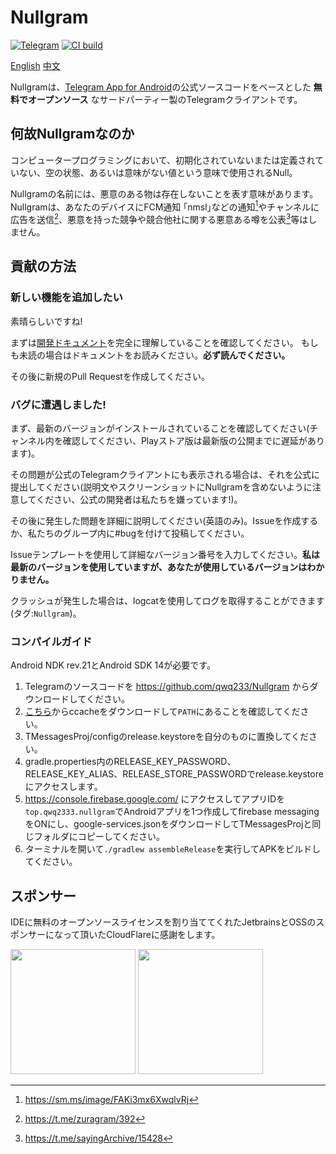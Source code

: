 # Nullgram

[![Telegram](https://img.shields.io/static/v1?label=Telegram&message=@KaguramOfficial&color=0088cc)](https://t.me/KaguramOfficial)  [![CI build](https://github.com/icewithcola/Kaguram/actions/workflows/ci.yml/badge.svg)](https://github.com/icewithcola/Kaguram/actions/workflows/ci.yml)

[English](README.md)  [中文](README_CN.md)

Nullgramは、[Telegram App for Android](https://play.google.com/store/apps/details?id=org.telegram.messenger)の公式ソースコードをベースとした **無料でオープンソース** なサードパーティー製のTelegramクライアントです。

## 何故Nullgramなのか

コンピュータープログラミングにおいて、初期化されていないまたは定義されていない、空の状態、あるいは意味がない値という意味で使用されるNull。

Nullgramの名前には、悪意のある物は存在しないことを表す意味があります。Nullgramは、あなたのデバイスにFCM通知 ｢nmsl｣などの通知[^2]やチャンネルに広告を送信[^4]、悪意を持った競争や競合他社に関する悪意ある噂を公表[^5]等はしません。

## 貢献の方法

### 新しい機能を追加したい
素晴らしいですね!

まずは[開発ドキュメント](docs/CONTRIBUTING.md)を完全に理解していることを確認してください。
もしも未読の場合はドキュメントをお読みください。**必ず読んでください。**

その後に新規のPull Requestを作成してください。

### バグに遭遇しました!
まず、最新のバージョンがインストールされていることを確認してください(チャンネル内を確認してください、Playストア版は最新版の公開までに遅延があります)。

その問題が公式のTelegramクライアントにも表示される場合は、それを公式に提出してください(説明文やスクリーンショットにNullgramを含めないように注意してください、公式の開発者は私たちを嫌っています!)。

その後に発生した問題を詳細に説明してください(英語のみ)。Issueを作成するか、私たちのグループ内に#bugを付けて投稿してください。

Issueテンプレートを使用して詳細なバージョン番号を入力してください。**私は最新のバージョンを使用していますが、あなたが使用しているバージョンはわかりません。**

クラッシュが発生した場合は、logcatを使用してログを取得することができます(タグ:`Nullgram`)。

### コンパイルガイド

Android NDK rev.21とAndroid SDK 14が必要です。

1. Telegramのソースコードを https://github.com/qwq233/Nullgram からダウンロードしてください。
2. [こちら](https://ccache.dev/)からccacheをダウンロードして`PATH`にあることを確認してください。
3. TMessagesProj/configのrelease.keystoreを自分のものに置換してください。
4. gradle.properties内のRELEASE_KEY_PASSWORD、RELEASE_KEY_ALIAS、RELEASE_STORE_PASSWORDでrelease.keystoreにアクセスします。
5. https://console.firebase.google.com/ にアクセスしてアプリIDを`top.qwq2333.nullgram`でAndroidアプリを1つ作成してfirebase messagingをONにし、google-services.jsonをダウンロードしてTMessagesProjと同じフォルダにコピーしてください。
6. ターミナルを開いて`./gradlew assembleRelease`を実行してAPKをビルドしてください。

## スポンサー

IDEに無料のオープンソースライセンスを割り当ててくれたJetbrainsとOSSのスポンサーになって頂いたCloudFlareに感謝をします。

[<img src="docs/jetbrains-variant-3.png" width="200"/>](https://jb.gg/OpenSource)
[<img src="docs/CF_logomark.svg" width="200"/>](https://www.cloudflare.com/)


[^1]: https://telegra.ph/%E6%9C%89%E5%85%B3-Nekogram-Lite-%E7%9A%84%E6%95%85%E4%BA%8B-04-09

[^2]:https://sm.ms/image/FAKi3mx6XwqlvRj

[^3]:https://t.me/NekogramX/418

[^4]:https://t.me/zuragram/392

[^5]:https://t.me/sayingArchive/15428
